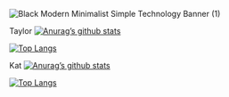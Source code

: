 <!---Banner--->

![Black Modern Minimalist Simple Technology Banner (1)](https://user-images.githubusercontent.com/108370739/206234535-74f666cc-1884-4512-bc07-02addfff7e32.png)






















<!---Taylor STATS--->
Taylor
[![Anurag’s github stats](https://github-readme-stats.vercel.app/api?username=yushi1007)](https://github.com/WoodsonTD)

[![Top Langs](https://github-readme-stats.vercel.app/api/top-langs/?username=yushi1007&layout=compact)](https://github.com/WoodsonTD)

<!---Kat STATS--->
Kat
[![Anurag’s github stats](https://github-readme-stats.vercel.app/api?username=yushi1007)](https://github.com/kkeas)

[![Top Langs](https://github-readme-stats.vercel.app/api/top-langs/?username=yushi1007&layout=compact)](https://github.com/kkeas)
